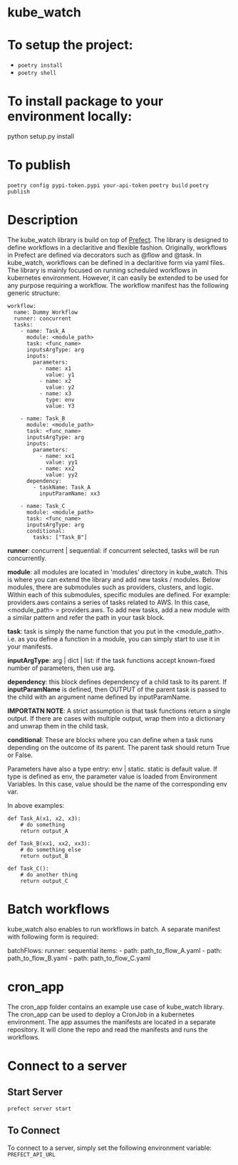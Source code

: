 # kube_watch

# To setup the project:

- `poetry install`
- `poetry shell`

# To install package to your environment locally:

python setup.py install

# To publish

`poetry config pypi-token.pypi your-api-token`
`poetry build`
`poetry publish`


# Description
The kube_watch library is build on top of <a href='https://docs.prefect.io/latest/'>Prefect</a>. The library is designed to define workflows in a declaritive and flexible fashion. Originally, workflows in Prefect are defined via decorators such as @flow and @task. In kube_watch, workflows can be defined in a declaritive form via yaml files. The library is mainly focused on running scheduled workflows in kubernetes environment. However, it can easily be extended to be used for any purpose requiring a workflow. The workflow manifest has the following generic structure:

```
workflow:
  name: Dummy Workflow
  runner: concurrent
  tasks:
    - name: Task_A
      module: <module_path>
      task: <func_name>
      inputsArgType: arg
      inputs:
        parameters:
          - name: x1
            value: y1
          - name: x2
            value: y2
          - name: x3
            type: env
            value: Y3

    - name: Task_B
      module: <module_path>
      task: <func_name>
      inputsArgType: arg
      inputs:
        parameters:
          - name: xx1
            value: yy1
          - name: xx2
            value: yy2
      dependency:
        - taskName: Task_A
          inputParamName: xx3

    - name: Task_C
      module: <module_path>
      task: <func_name>
      inputsArgType: arg
      conditional:
        tasks: ["Task_B"]
```


**runner**: concurrent | sequential: if concurrent selected, tasks will be run concurrently.

**module**: all modules are located in 'modules' directory in kube_watch. This is where you can extend the library and add new tasks / modules. Below modules, there are submodules such as providers, clusters, and logic. Within each of this submodules, specific modules are defined. For example: providers.aws contains a series of tasks related to AWS. In this case, <module_path> = providers.aws. To add new tasks, add a new module with a similar pattern and refer the path in your task block. 

**task**: task is simply the name function that you put in the <module_path>. i.e. as you define a function in a module, you can simply start to use it in your manifests.

**inputArgType**: arg | dict | list: if the task functions accept known-fixed number of parameters, then use arg. 

**dependency**: this block defines dependency of a child task to its parent. If **inputParamName** is defined, then OUTPUT of the parent task is passed to the child with an argument name defined by inputParamName.

**IMPORTATN NOTE**: A strict assumption is that task functions return a single output. If there are cases with multiple output, wrap them into a dictionary and unwrap them in the child task.

**conditional**: These are blocks where you can define when a task runs depending on the outcome of its parent. The parent task should return True or False.


Parameters have also a type entry: env | static. static is default value. If type is defined as env, the parameter value is loaded from Environment Variables. In this case, value should be the name of the corresponding env var. 

In above examples:

```
def Task_A(x1, x2, x3):
    # do something
    return output_A

def Task_B(xx1, xx2, xx3):
    # do something else
    return output_B

def Task_C():
    # do another thing
    return output_C
```



# Batch workflows
kube_watch also enables to run workflows in batch. A separate manifest with following form is required:

batchFlows:
  runner: sequential
  items:
    - path: path_to_flow_A.yaml
    - path: path_to_flow_B.yaml
    - path: path_to_flow_C.yaml


# cron_app
The cron_app folder contains an example use case of kube_watch library. The cron_app can be used to deploy a CronJob in a kubernetes environment. The app assumes the manifests are located in a separate repository. It will clone the repo and read the manifests and runs the workflows.

# Connect to a server
## Start Server
`prefect server start`
## To Connect
To connect to a server, simply set the following environment variable: `PREFECT_API_URL`
